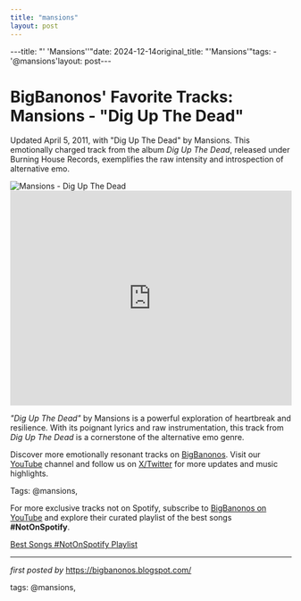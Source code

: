 ```yaml
---
title: "mansions"
layout: post
---
```

---title: "' 'Mansions''"date: 2024-12-14original_title: "'Mansions'"tags:  - '@mansions'layout: post---<!-- Post Title --><h1 >BigBanonos' Favorite Tracks: Mansions - "Dig Up The Dead"</h1> <!-- Introductory Text --><p >Updated April 5, 2011, with "Dig Up The Dead" by Mansions. This emotionally charged track from the album <em>Dig Up The Dead</em>, released under Burning House Records, exemplifies the raw intensity and introspection of alternative emo.</p> <!-- Featured Image --><div > <img src="https://www.getalternative.com/wp-content/uploads/2020/07/mansions-e1596211021819.jpeg" alt="Mansions - Dig Up The Dead" /></div> <!-- YouTube Video Embed --><div > <iframe width="100%" height="385" src="https://www.youtube.com/embed/JfOeVTSZSJM" title="Dig Up the Dead" frameborder="0" allow="accelerometer; autoplay; clipboard-write; encrypted-media; gyroscope; picture-in-picture; web-share" referrerpolicy="strict-origin-when-cross-origin" allowfullscreen></iframe></div> <!-- Song Information --><div > <p><em>"Dig Up The Dead"</em> by Mansions is a powerful exploration of heartbreak and resilience. With its poignant lyrics and raw instrumentation, this track from <em>Dig Up The Dead</em> is a cornerstone of the alternative emo genre.</p></div> <!-- Footer Links --><div > <p>Discover more emotionally resonant tracks on <a href="https://bigbanonos.blogspot.com/" target="_blank">BigBanonos</a>. Visit our <a href="https://www.youtube.com/@BigBanonos" target="_blank">YouTube</a> channel and follow us on <a href="https://x.com/bigbanonos" target="_blank">X/Twitter</a> for more updates and music highlights.</p></div> <!-- Tags --><p >Tags: @mansions,</p><!--Subscribe and Playlist Links--><div>    <p>For more exclusive tracks not on Spotify, subscribe to <a href="https://www.youtube.com/@BigBanonos" target="_blank">BigBanonos on YouTube</a> and explore their curated playlist of the best songs <strong>#NotOnSpotify</strong>.</p>    <p><a href="https://www.youtube.com/playlist?list=PLtuNtuTatqI0kFahUCbtbfenC_ET5O_tr" target="_blank">Best Songs #NotOnSpotify Playlist<br /></a></p></div><hr /><p><em>first posted by</em> <a href="https://bigbanonos.blogspot.com/" rel="noopener" target="_new">https://bigbanonos.blogspot.com/</a></p><p>tags: @mansions,</p>